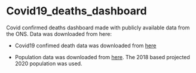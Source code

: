 # Covid19_deaths_dashboard

Covid confirmed deaths dashboard made with publicly available data from the ONS.
Data was downloaded from here:
- Covid19 confimed death data was downloaded from [here](https://www.ons.gov.uk/peoplepopulationandcommunity/healthandsocialcare/causesofdeath/datasets/deathregistrationsandoccurrencesbylocalauthorityandhealthboard) 

- Population data was downloaded from [here](https://www.ons.gov.uk/peoplepopulationandcommunity/populationandmigration/populationprojections/datasets/localauthoritiesinenglandtable2). The 2018 based projected 2020 population was used.  


